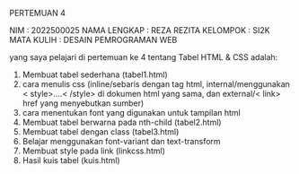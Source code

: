 PERTEMUAN 4

NIM : 2022500025
NAMA LENGKAP : REZA REZITA
KELOMPOK : SI2K
MATA KULIH : DESAIN PEMROGRAMAN WEB

yang saya pelajari di pertemuan ke 4 tentang Tabel HTML & CSS adalah:

1. Membuat tabel sederhana (tabel1.html)
2. cara menulis css (inline/sebaris dengan tag html, internal/menggunakan < style>....< /style> di dokumen html yang sama, dan external/< link> href yang menyebutkan sumber)
3. cara menentukan font yang digunakan untuk tampilan html
4. Membuat tabel berwarna pada nth-child (tabel2.html)
5. Membuat tabel dengan class (tabel3.html)
6. Belajar menggunakan font-variant dan text-transform
7. Membuat style pada link (linkcss.html)
8. Hasil kuis tabel (kuis.html)

